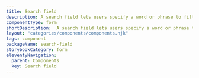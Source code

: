 ```yaml
---
title: Search field
description: A search field lets users specify a word or phrase to filter relevant content within a specific page section. For example, filter the content in a data grid or a list of content.
componentType: form
shortDescription:  A search field lets users specify a word or phrase to filter relevant content within a specific page section.
layout: "categories/components/components.njk"
tags: component
packageName: search-field
storybookCategory: form
eleventyNavigation:
  parent: Components
  key: Search field
---
```


